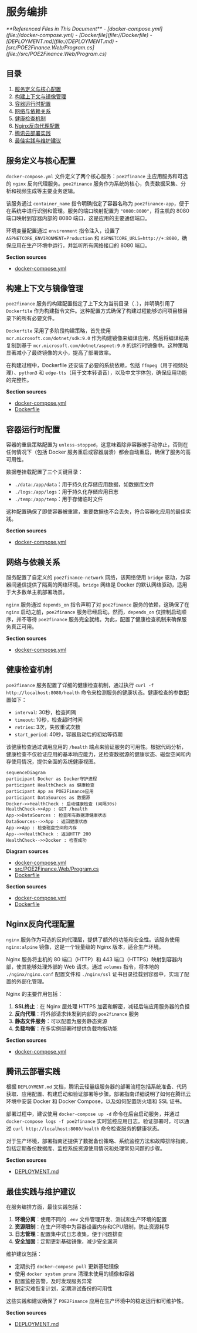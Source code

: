 # 服务编排

<cite>
**Referenced Files in This Document**   
- [docker-compose.yml](file://docker-compose.yml)
- [Dockerfile](file://Dockerfile)
- [DEPLOYMENT.md](file://DEPLOYMENT.md)
- [src/POE2Finance.Web/Program.cs](file://src/POE2Finance.Web/Program.cs)
</cite>

## 目录
1. [服务定义与核心配置](#服务定义与核心配置)
2. [构建上下文与镜像管理](#构建上下文与镜像管理)
3. [容器运行时配置](#容器运行时配置)
4. [网络与依赖关系](#网络与依赖关系)
5. [健康检查机制](#健康检查机制)
6. [Nginx反向代理配置](#nginx反向代理配置)
7. [腾讯云部署实践](#腾讯云部署实践)
8. [最佳实践与维护建议](#最佳实践与维护建议)

## 服务定义与核心配置

`docker-compose.yml` 文件定义了两个核心服务：`poe2finance` 主应用服务和可选的 `nginx` 反向代理服务。`poe2finance` 服务作为系统的核心，负责数据采集、分析和视频生成等主要业务逻辑。

该服务通过 `container_name` 指令明确指定了容器名称为 `poe2finance-app`，便于在系统中进行识别和管理。服务的端口映射配置为 `"8080:8080"`，将主机的 8080 端口映射到容器内部的 8080 端口，这是应用的主要通信端口。

环境变量配置通过 `environment` 指令注入，设置了 `ASPNETCORE_ENVIRONMENT=Production` 和 `ASPNETCORE_URLS=http://+:8080`，确保应用在生产环境中运行，并监听所有网络接口的 8080 端口。

**Section sources**
- [docker-compose.yml](file://docker-compose.yml#L1-L50)

## 构建上下文与镜像管理

`poe2finance` 服务的构建配置指定了上下文为当前目录（`.`），并明确引用了 `Dockerfile` 作为构建指令文件。这种配置方式确保了构建过程能够访问项目根目录下的所有必要文件。

`Dockerfile` 采用了多阶段构建策略，首先使用 `mcr.microsoft.com/dotnet/sdk:9.0` 作为构建镜像来编译应用，然后将编译结果复制到基于 `mcr.microsoft.com/dotnet/aspnet:9.0` 的运行时镜像中。这种策略显著减小了最终镜像的大小，提高了部署效率。

在构建过程中，Dockerfile 还安装了必要的系统依赖，包括 `ffmpeg`（用于视频处理）、`python3` 和 `edge-tts`（用于文本转语音），以及中文字体包，确保应用功能的完整性。

**Section sources**
- [docker-compose.yml](file://docker-compose.yml#L5-L10)
- [Dockerfile](file://Dockerfile#L1-L69)

## 容器运行时配置

容器的重启策略配置为 `unless-stopped`，这意味着除非容器被手动停止，否则在任何情况下（包括 Docker 服务重启或容器崩溃）都会自动重启，确保了服务的高可用性。

数据卷挂载配置了三个关键目录：
- `./data:/app/data`：用于持久化存储应用数据，如数据库文件
- `./logs:/app/logs`：用于持久化存储应用日志
- `./temp:/app/temp`：用于存储临时文件

这种配置确保了即使容器被重建，重要数据也不会丢失，符合容器化应用的最佳实践。

**Section sources**
- [docker-compose.yml](file://docker-compose.yml#L11-L24)

## 网络与依赖关系

服务配置了自定义的 `poe2finance-network` 网络，该网络使用 `bridge` 驱动，为容器间通信提供了隔离的网络环境。`bridge` 网络是 Docker 的默认网络驱动，适用于大多数单主机部署场景。

`nginx` 服务通过 `depends_on` 指令声明了对 `poe2finance` 服务的依赖，这确保了在 `nginx` 启动之前，`poe2finance` 服务已经启动。然而，`depends_on` 仅控制启动顺序，并不等待 `poe2finance` 服务完全就绪。为此，配置了健康检查机制来确保服务真正可用。

**Section sources**
- [docker-compose.yml](file://docker-compose.yml#L25-L50)

## 健康检查机制

`poe2finance` 服务配置了详细的健康检查机制，通过执行 `curl -f http://localhost:8080/health` 命令来检测服务的健康状态。健康检查的参数配置如下：
- `interval`: 30秒，检查间隔
- `timeout`: 10秒，检查超时时间
- `retries`: 3次，失败重试次数
- `start_period`: 40秒，容器启动后的初始等待期

该健康检查通过调用应用的 `/health` 端点来验证服务的可用性。根据代码分析，健康检查不仅验证应用的基本响应能力，还检查数据源的健康状态、磁盘空间和内存使用情况，提供全面的系统健康视图。

```mermaid
sequenceDiagram
participant Docker as Docker守护进程
participant HealthCheck as 健康检查
participant App as POE2Finance应用
participant DataSources as 数据源
Docker->>HealthCheck : 启动健康检查 (间隔30s)
HealthCheck->>App : GET /health
App->>DataSources : 检查所有数据源健康状态
DataSources-->>App : 返回健康状态
App->>App : 检查磁盘空间和内存
App-->>HealthCheck : 返回HTTP 200
HealthCheck-->>Docker : 检查成功
```

**Diagram sources**
- [docker-compose.yml](file://docker-compose.yml#L30-L37)
- [src/POE2Finance.Web/Program.cs](file://src/POE2Finance.Web/Program.cs#L1-L146)
- [Dockerfile](file://Dockerfile#L65-L68)

**Section sources**
- [docker-compose.yml](file://docker-compose.yml#L30-L37)
- [Dockerfile](file://Dockerfile#L65-L68)

## Nginx反向代理配置

`nginx` 服务作为可选的反向代理层，提供了额外的功能和安全性。该服务使用 `nginx:alpine` 镜像，这是一个轻量级的 Nginx 版本，适合生产环境。

Nginx 服务将主机的 80 端口（HTTP）和 443 端口（HTTPS）映射到容器内部，使其能够处理外部的 Web 请求。通过 `volumes` 指令，将本地的 `./nginx/nginx.conf` 配置文件和 `./nginx/ssl` 证书目录挂载到容器中，实现了配置的外部化管理。

Nginx 的主要作用包括：
1. **SSL终止**：在 Nginx 层处理 HTTPS 加密和解密，减轻后端应用服务器的负担
2. **反向代理**：将外部请求转发到内部的 `poe2finance` 服务
3. **静态文件服务**：可以配置为服务静态资源
4. **负载均衡**：在多实例部署时提供负载均衡功能

**Section sources**
- [docker-compose.yml](file://docker-compose.yml#L39-L50)

## 腾讯云部署实践

根据 `DEPLOYMENT.md` 文档，腾讯云轻量级服务器的部署流程包括系统准备、代码获取、应用配置、构建启动和验证部署等步骤。部署指南详细说明了如何在腾讯云环境中安装 Docker 和 Docker Compose，以及如何配置防火墙和 SSL 证书。

部署过程中，建议使用 `docker-compose up -d` 命令在后台启动服务，并通过 `docker-compose logs -f poe2finance` 实时监控应用日志。验证部署时，可以通过 `curl http://localhost:8080/health` 命令检查服务的健康状态。

对于生产环境，部署指南还提供了数据备份策略、系统监控方法和故障排除指南，包括定期备份数据库、监控系统资源使用情况和处理常见问题的步骤。

**Section sources**
- [DEPLOYMENT.md](file://DEPLOYMENT.md#L1-L325)

## 最佳实践与维护建议

在服务编排方面，最佳实践包括：
1. **环境分离**：使用不同的 `.env` 文件管理开发、测试和生产环境的配置
2. **资源限制**：在生产环境中为容器设置内存和CPU限制，防止资源耗尽
3. **日志管理**：配置集中式日志收集，便于问题排查
4. **安全加固**：定期更新基础镜像，减少安全漏洞

维护建议包括：
- 定期执行 `docker-compose pull` 更新基础镜像
- 使用 `docker system prune` 清理未使用的镜像和容器
- 配置监控告警，及时发现服务异常
- 制定灾难恢复计划，定期测试备份的可用性

这些实践和建议确保了 `POE2Finance` 应用在生产环境中的稳定运行和可维护性。

**Section sources**
- [DEPLOYMENT.md](file://DEPLOYMENT.md#L1-L325)